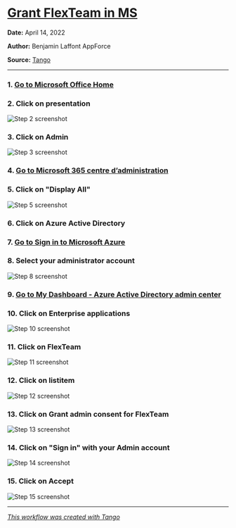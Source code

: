 # [Grant FlexTeam in MS](https://app.tango.us/app/workflow/b255d1c7-d74d-4622-9050-78f0150997bc?utm_source=markdown&utm_medium=markdown&utm_campaign=workflow%20export%20links)



__Date:__ April 14, 2022

__Author:__ Benjamin Laffont AppForce

__Source:__ [Tango](https://app.tango.us/app/workflow/b255d1c7-d74d-4622-9050-78f0150997bc?utm_source=markdown&utm_medium=markdown&utm_campaign=workflow%20export%20links)

***

### 1. [Go to Microsoft Office Home](https://www.office.com/?auth=2)


### 2. Click on presentation
![Step 2 screenshot](https://images.tango.us/public/screenshot_e93798ed-f921-4470-a2ca-28fd99e9c0f7?crop=focalpoint&fit=crop&fp-x=0.0177&fp-y=0.0268&fp-z=2.8283&w=1200&mark-w=0.2&mark-pad=0&mark64=aHR0cHM6Ly9pbWFnZXMudGFuZ28udXMvc3RhdGljL21hZGUtd2l0aC10YW5nby13YXRlcm1hcmsucG5n&ar=1920%3A896)


### 3. Click on Admin
![Step 3 screenshot](https://images.tango.us/public/screenshot_d505da0b-9aa9-4263-aec6-19d13f1ba3e8?crop=focalpoint&fit=crop&fp-x=0.0393&fp-y=0.4403&fp-z=3.1118&w=1200&mark-w=0.2&mark-pad=0&mark64=aHR0cHM6Ly9pbWFnZXMudGFuZ28udXMvc3RhdGljL21hZGUtd2l0aC10YW5nby13YXRlcm1hcmsucG5n&ar=1920%3A896)


### 4. [Go to Microsoft 365 centre d’administration](https://admin.microsoft.com/?auth_upn=benjamin%40flexteam.fr&source=applauncher#/homepage)


### 5. Click on "Display All"
![Step 5 screenshot](https://images.tango.us/public/screenshot_eb6dd1f9-bafe-418e-a03e-519f02a20d00?crop=focalpoint&fit=crop&fp-x=0.0729&fp-y=0.3638&fp-z=2.2430&w=1200&mark-w=0.2&mark-pad=0&mark64=aHR0cHM6Ly9pbWFnZXMudGFuZ28udXMvc3RhdGljL21hZGUtd2l0aC10YW5nby13YXRlcm1hcmsucG5n&ar=1920%3A896)


### 6. Click on Azure Active Directory


### 7. [Go to Sign in to Microsoft Azure](https://login.microsoftonline.com/applucens.fr/oauth2/v2.0/authorize?redirect_uri=https%3A%2F%2Faad.portal.azure.com%2Fsignin%2Findex%2F&response_type=code%20id_token&scope=https%3A%2F%2Fmanagement.core.windows.net%2F%2Fuser_impersonation%20openid%20email%20profile&state=OpenIdConnect.AuthenticationProperties%3DWPUDI7lB8uA8fJMgXRhpNBtFlrLv0fvNJ6mxUKODlkEqvrW9qgoRXNgk2aMjHYfC1biekZbQNZoEMlOjhZEHw8hGvf2rxlXReNXErgR1g0TDKLm3va9vYZgrmPc1RNx4k8SUTAa0LC_AGtxHcvlD-lU2f4Qj7X1j7eVWDbCTDiinRWm95U41f9g1zddDjbKyctnKaXIttGRqd6LiD3q7xnn4UdbKz_5AiReEtzBZfBrroS5-3MuqTglnTZs5QkpwiB_yhrl3E5FrM_-zpZ01KmPW3QXkPFbYyQr3ZOtCDjyzrNCH21Uz83ZQBbLEZvFeAPiRaEK2h1SfxTBSev6MrW_Jg5-necokhmQxLnH5JSLsMkKQruw6h0Q2eLsA6tgaKTBgUQT04GDYFFmbGy2v5A&response_mode=form_post&nonce=637854864492011791.M2NjNWQ1M2ItNDM3Ny00NDM5LWFiYWQtNTEwY2VkNjM1YTFlZmRmYzllMmItYzU2NC00NmEzLWFlNTEtODdiODg5Y2Q5NGY5&client_id=c44b4083-3bb0-49c1-b47d-974e53cbdf3c&site_id=501430&client-request-id=591dcef4-41da-4d37-bae0-90cdbf726be5&x-client-SKU=ID_NET472&x-client-ver=6.16.0.0)


### 8. Select your administrator account
![Step 8 screenshot](https://images.tango.us/public/screenshot_be2c2e87-2b4d-4b3f-b396-26541f5174dc?crop=focalpoint&fit=crop&fp-x=0.5000&fp-y=0.4442&fp-z=1.8898&w=1200&mark-w=0.2&mark-pad=0&mark64=aHR0cHM6Ly9pbWFnZXMudGFuZ28udXMvc3RhdGljL21hZGUtd2l0aC10YW5nby13YXRlcm1hcmsucG5n&ar=1920%3A896)


### 9. [Go to My Dashboard - Azure Active Directory admin center](https://aad.portal.azure.com/#@applucens.fr/dashboard/private/0a673022-8d5b-4dd5-99eb-79d035a55026)


### 10. Click on Enterprise applications
![Step 10 screenshot](https://images.tango.us/public/screenshot_1bdc033b-dcc1-4cbf-8fa8-a126e521fb4c?crop=focalpoint&fit=crop&fp-x=0.0086&fp-y=0.2723&fp-z=3.1241&w=1200&mark-w=0.2&mark-pad=0&mark64=aHR0cHM6Ly9pbWFnZXMudGFuZ28udXMvc3RhdGljL21hZGUtd2l0aC10YW5nby13YXRlcm1hcmsucG5n&ar=1920%3A896)


### 11. Click on FlexTeam
![Step 11 screenshot](https://images.tango.us/public/screenshot_4a1b1832-b02d-419a-9be4-fed58999e9ec?crop=focalpoint&fit=crop&fp-x=0.3125&fp-y=0.6669&fp-z=3.0573&w=1200&mark-w=0.2&mark-pad=0&mark64=aHR0cHM6Ly9pbWFnZXMudGFuZ28udXMvc3RhdGljL21hZGUtd2l0aC10YW5nby13YXRlcm1hcmsucG5n&ar=1920%3A896)


### 12. Click on listitem
![Step 12 screenshot](https://images.tango.us/public/screenshot_1b31051a-31b0-4b5f-bddb-98030e4fb5a2?crop=focalpoint&fit=crop&fp-x=0.1581&fp-y=0.6948&fp-z=2.9860&w=1200&mark-w=0.2&mark-pad=0&mark64=aHR0cHM6Ly9pbWFnZXMudGFuZ28udXMvc3RhdGljL21hZGUtd2l0aC10YW5nby13YXRlcm1hcmsucG5n&ar=1920%3A896)


### 13. Click on Grant admin consent for FlexTeam
![Step 13 screenshot](https://images.tango.us/public/screenshot_f3af350f-550d-4787-9174-6877e838f685?crop=focalpoint&fit=crop&fp-x=0.4466&fp-y=0.3839&fp-z=1.5106&w=1200&mark-w=0.2&mark-pad=0&mark64=aHR0cHM6Ly9pbWFnZXMudGFuZ28udXMvc3RhdGljL21hZGUtd2l0aC10YW5nby13YXRlcm1hcmsucG5n&ar=1920%3A896)


### 14. Click on "Sign in" with your Admin account
![Step 14 screenshot](https://images.tango.us/public/screenshot_93aff252-0f67-49c3-85bf-b351bb137f81?crop=focalpoint&fit=crop&fp-x=0.4925&fp-y=0.0928&fp-z=1.3984&w=1200&mark-w=0.2&mark-pad=0&mark64=aHR0cHM6Ly9pbWFnZXMudGFuZ28udXMvc3RhdGljL21hZGUtd2l0aC10YW5nby13YXRlcm1hcmsucG5n&ar=1060%3A539)


### 15. Click on Accept
![Step 15 screenshot](https://images.tango.us/public/screenshot_ad5a50fc-35ff-4fb8-9dbd-ab66f4f4f511?crop=focalpoint&fit=crop&fp-x=0.6075&fp-y=0.8367&fp-z=2.4883&w=1200&mark-w=0.2&mark-pad=0&mark64=aHR0cHM6Ly9pbWFnZXMudGFuZ28udXMvc3RhdGljL21hZGUtd2l0aC10YW5nby13YXRlcm1hcmsucG5n&ar=1060%3A539)


***
_[This workflow was created with Tango](https://app.tango.us/app/workflow/b255d1c7-d74d-4622-9050-78f0150997bc?utm_source=markdown&utm_medium=markdown&utm_campaign=workflow%20export%20links)_
